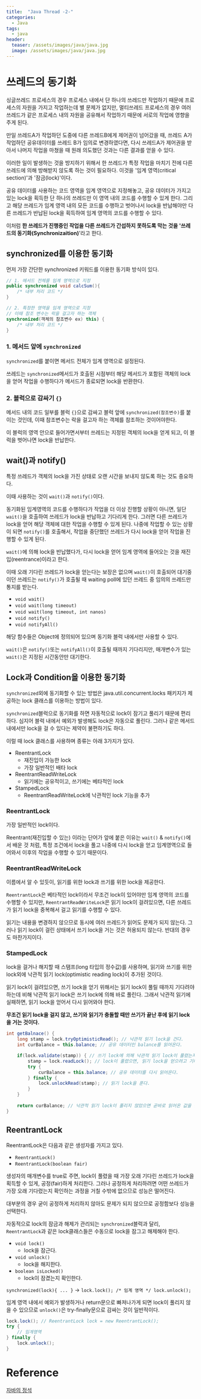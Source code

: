 ```yaml
---
title:  "Java Thread -2-"
categories:
  - Java
tags:
  - java
header:
  teaser: /assets/images/java/java.jpg
  image: /assets/images/java/java.jpg
---  
```


# 쓰레드의 동기화

싱글쓰레드 프로세스의 경우 프로세스 내에서 단 하나의 쓰레드만 작업하기 때문에 프로세스의 자원을 가지고 작업하는데 별 문제가 없지만, 멀티쓰레드 프로세스의 경우 여러 쓰레드가 같은 프로세스 내의 자원을 공유해서 작업하기 때문에 서로의 작업에 영향을 주게 된다.

만일 쓰레드A가 작업하던 도중에 다른 쓰레드B에게 제어권이 넘어갔을 때, 쓰레드 A가 작업하던 공유데이터를 쓰레드 B가 임의로 변경하였다면, 다시 쓰레드A가 제어권을 받아서 나머지 작업을 마쳤을 때 원래 의도했던 것과는 다른 결과를 얻을 수 있다.

이러한 일이 발생하는 것을 방지하기 위해서 한 쓰레드가 특정 작업을 마치기 전에 다른 쓰레드에 의해 방해받지 않도록 하는 것이 필요하다. 이것을 '임계 영역(critical section)'과 '잠금(lock)'이다.

공유 데이터를 사용하는 코드 영역을 임계 영역으로 지정해놓고, 공유 데이터가 가지고 있는 lock을 획득한 단 하나의 쓰레드만 이 영역 내의 코드를 수행할 수 있게 한다. 그리고 해당 쓰레드가 임계 영역 내의 모든 코드를 수행하고 벗어나서 lock을 반납해야만 다른 쓰레드가 반납된 lock을 획득하여 임계 영역의 코드를 수행할 수 있다.

이처럼 **한 쓰레드가 진행중인 작업을 다른 쓰레드가 간섭하지 못하도록 막는 것을 '쓰레드의 동기화(Synchronizaition)**'라고 한다.

## synchronized를 이용한 동기화

먼저 가장 간단한 synchronized 키워드를 이용한 동기화 방식이 있다.

```java
// 1. 메서드 전체를 임계 영역으로 지정
public synchronized void calcSum(){
	/* 내부 처리 코드 */
}

// 2. 특정한 영역을 임계 영역으로 지정
// 이때 참조 변수는 락을 걸고자 하는 객체
synchronized(객체의 참조변수 ex) this) {
	/* 내부 처리 코드 */
}
```

### 1. 메서드 앞에 `synchronized`

`synchronized`를 붙이면 메서드 전체가 임계 영역으로 설정된다.

쓰레드는 `synchronized`메서드가 호출된 시점부터 해당 메서드가 포함된 객체의 lock을 얻어 작업을 수행하다가 메서드가 종료되면 lock을 반환한다.

### 2. 블럭으로 감싸기 `{}`

메서드 내의 코드 일부를 블럭 `{}`으로 감싸고 블럭 앞에 `synchronized(참조변수)`를 붙이는 것인데, 이때 참조변수는 락을 걸고자 하는 객체를 참조하는 것이어야한다.

 이 블럭의 영역 안으로 들어가면서부터 쓰레드는 지정된 객체의 lock을 얻게 되고, 이 블럭을 벗어나면 lock을 반납한다.

## wait()과 notify()

특정 쓰레드가 객체의 lock을 가진 상태로 오랜 시간을 보내지 않도록 하는 것도 중요하다.

이때 사용하는 것이 `wait()`과 `notify()`이다.

동기화된 임계영역의 코드를 수행하다가 작업을 더 이상 진행할 상황이 아니면, 일단 `wait()`을 호출하여 쓰레드가 lock을 반납하고 기다리게 한다. 그러면 다른 쓰레드가 lock을 얻어 해당 객체에 대한 작업을 수행할 수 있게 된다. 나중에 작업할 수 있는 상황이 되면 `notify()`를 호출해서, 작업을 중단했던 쓰레드가 다시 lock을 얻어 작업을 진행할 수 있게 된다.

`wait()`에 의해 lock을 반납했다가, 다시 lock을 얻어 임계 영역에 들어오는 것을 재진입(reentrance)이라고 한다.

이때 오래 기다린 쓰레드가 lock을 얻는다는 보장은 없으며 `wait()`이 호출되어 대기중이던 쓰레드는 `notify()`가 호출될 때 waiting poll에 있던 쓰레드 중 임의의 쓰레드만 통지를 받는다.

- `void wait()`
- `void wait(long timeout)`
- `void wait(long timeout, int nanos)`
- `void notify()`
- `void notifyAll()`

해당 함수들은 Object에 정의되어 있으며 동기화 블럭 내에서만 사용할 수 있다.

`wait()`은 `notify()`또는 `notifyAll()`이 호출될 때까지 기다리지만, 매개변수가 있는 `wait()`은 지정된 시간동안만 대기한다.

## Lock과 Condition을 이용한 동기화

`synchronized`외에 동기화할 수 있는 방법은 java.util.concurrent.locks 패키지가 제공하는 lock 클래스를 이용하는 방법이 있다.  

`synchronized`블럭으로 동기화를 하면 자동적으로 lock이 잠기고 풀리기 때문에 편리하다. 심지어 블럭 내에서 예외가 발생해도 lock은 자동으로 풀린다. 그러나 같은 메서드 내에서만 lock을 걸 수 있다는 제약이 불편하기도 하다.

이럴 때 lock 클래스를 사용하며 종류는 아래 3가지가 있다.

- ReentrantLock
    - 재진입이 가능한 lock
    - 가장 일반적인 배타 lock
- ReentrantReadWriteLock
    - 읽기에는 공유적이고, 쓰기에는 베타적인 lock
- StampedLock
    - ReentrantReadWriteLock에 낙관적인 lock 기능을 추가

### ReentrantLock

가장 일반적인 lock이다.

Reentrant(재진입할 수 있는) 이라는 단어가 앞에 붙은 이유는 `wait()` & `notify()`에서 배운 것 처럼, 특정 조건에서 lock을 풀고 나중에 다시 lock을 얻고 임계영역으로 들어와서 이후의 작업을 수행할 수 있기 때문이다.

### ReentrantReadWriteLock

이름에서 알 수 있듯이, 읽기를 위한 lock과 쓰기를 위한 lock을 제공한다.

`ReentrantLock`은 베타적인 lock이라서 무조건 lock이 있어야만 임계 영역의 코드를 수행할 수 있지만, `ReentrantReadWriteLock`은 읽기 lock이 걸려있으면, 다른 쓰레드가 읽기 lock을 중복해서 걸고 읽기를 수행할 수 있다. 

읽기는 내용을 변경하지 않으므로 동시에 여러 쓰레드가 읽어도 문제가 되지 않는다. 그러나 읽기 lock이 걸린 상태에서 쓰기 lock을 거는 것은 허용되지 않는다. 반대의 경우도 마찬가지이다.

### StampedLock

lock을 걸거나 해지할 때 스탬프(long 타입의 정수값)를 사용하며, 읽기와 쓰기를 위한 lock외에 낙관적 읽기 lock(optimistic reading lock)이 추가된 것이다.

읽기 lock이 걸려있으면, 쓰기 lock을 얻기 위해서는 읽기 lock이 풀릴 때까지 기다려야 하는데 비해 낙관적 읽기 lock은 쓰기 lock에 의해 바로 풀린다. 그래서 낙관적 읽기에 실패하면, 읽기 lock을 얻어서 다시 읽어와야 한다.

**무조건 읽기 lock을 걸지 않고, 쓰기와 읽기가 충돌할 때만 쓰기가 끝난 후에 읽기 lock을 거는 것이다.**

```java
int getBalnace() {
	long stamp = lock.tryOptimisticRead(); // 낙관적 읽기 lock을 건다.
	int curBalance = this.balance; // 공유 데이터인 balance를 읽어온다.

	if(lock.validate(stamp)) { // 쓰기 lock에 의해 낙관적 읽기 lock이 풀렸는지 확인
		stamp = lock.readLock(); // lock이 풀렸으면, 읽기 lock을 얻으려고 기다린다.
		try {
			curBalance = this.balance; // 공유 데이터를 다시 읽어온다.
		} finally {
			lock.unlockRead(stamp); // 읽기 lock을 푼다.
		}
	}
	
	return curBalance; // 낙관적 읽기 lock이 풀리지 않았으면 곧바로 읽어온 값을 반환
}
```

## ReentrantLock

ReentrantLock은 다음과 같은 생성자를 가지고 있다.

- `ReentrantLock()`
- `ReentrantLock(boolean fair)`

생성자의 매개변수를 true로 주면, lock이 풀렸을 때 가장 오래 기다린 쓰레드가 lock을 획득할 수 있게, 공정(fair)하게 처리한다. 그러나 공정하게 처리하려면 어떤 쓰레드가 가장 오래 기다렸는지 확인하는 과정을 거칠 수밖에 없으므로 성능은 떨어진다.

대부분의 경우 굳이 공정하게 처리하지 않아도 문제가 되지 않으므로 공정함보다 성능을 선택한다.

자동적으로 lock의 잠금과 해제가 관리되는 `synchronized`블럭과 달리, `ReentrantLock`과 같은 lock클래스들은 수동으로 lock을 잠그고 해제해야 한다.

- `void lock()`
    - lock을 잠근다.
- `void unlock()`
    - lock을 해지한다.
- `boolean isLocked()`
    - lock이 잠겼는지 확인한다.

`synchronized(lock){ ... }` → `lock.lock(); /* 임계 영역 */ lock.unlock();`

임계 영역 내에서 예외가 발생하거나 return문으로 빠져나가게 되면 lock이 풀리지 않을 수 있으므로 `unlock()`은 try-finally문으로 감싸는 것이 일반적이다.

```java
lock.lock(); // ReentrantLock lock = new ReentrantLock();
try {
	// 임계영역
} finally {
	lock.unlock();
}
```

# Reference
[자바의 정석](http://www.yes24.com/Product/Goods/24259565)
